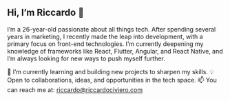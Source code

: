 ## Hi, I’m Riccardo 👋

I’m a 26-year-old passionate about all things tech. After spending several years in marketing, I recently made the leap into development, with a primary focus on front-end technologies. I’m currently deepening my knowledge of frameworks like React, Flutter, Angular, and React Native, and I’m always looking for new ways to push myself further.

🌱 I’m currently learning and building new projects to sharpen my skills.
💡 Open to collaborations, ideas, and opportunities in the tech space.
📫 You can reach me at: riccardo@riccardociviero.com

